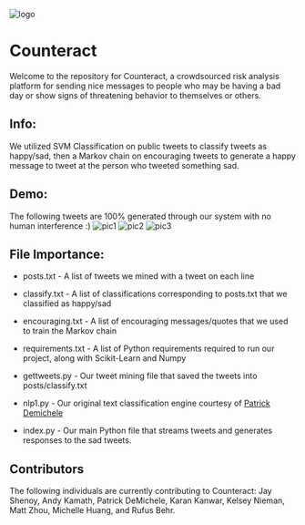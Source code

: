 ![logo](http://counteract.io/img/icon.png)
# Counteract

Welcome to the repository for Counteract, a crowdsourced risk analysis platform
for sending nice messages to people who may be having a bad day or show signs of threatening behavior to themselves or others. 

## Info:
We utilized SVM Classification on public tweets to classify tweets as happy/sad, then a Markov chain on encouraging tweets to generate a happy message to tweet at the person who tweeted something sad.

## Demo:
The following tweets are 100% generated through our system with no human interference :)
![pic1](pic1.png)
![pic2](pic2.png)
![pic3](pic3.png)

## File Importance:

* posts.txt - A list of tweets we mined with a tweet on each line
* classify.txt - A list of classifications corresponding to posts.txt that we classified as happy/sad
* encouraging.txt - A list of encouraging messages/quotes that we used to train the Markov chain
* requirements.txt - A list of Python requirements required to run our project, along with Scikit-Learn and Numpy

* gettweets.py - Our tweet mining file that saved the tweets into posts/classify.txt
* nlp1.py - Our original text classification engine courtesy of [Patrick Demichele](http://github.com/patdemichele)
* index.py - Our main Python file that streams tweets and generates responses to the sad tweets.

## Contributors

The following individuals are currently contributing to Counteract: Jay Shenoy,
Andy Kamath, Patrick DeMichele, Karan Kanwar, Kelsey Nieman, Matt Zhou, Michelle Huang, and Rufus Behr.
